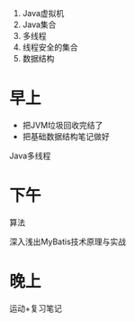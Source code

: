 1. Java虚拟机
2. Java集合
3. 多线程
4. 线程安全的集合
5. 数据结构

# 早上

- 把JVM垃圾回收完结了
- 把基础数据结构笔记做好

Java多线程

# 下午

算法

深入浅出MyBatis技术原理与实战

# 晚上

运动+复习笔记